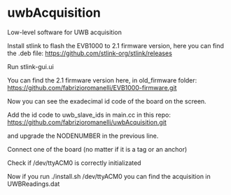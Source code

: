 # uwbAcquisition
Low-level software for UWB acquisition

Install stlink to flash the EVB1000 to 2.1 firmware version, here you can find the .deb file: 
https://github.com/stlink-org/stlink/releases

Run stlink-gui.ui

You can find the 2.1 firmware version here, in old_firmware folder:
https://github.com/fabrizioromanelli/EVB1000-firmware.git

Now you can see the exadecimal id code of the board on the screen.

Add the id code to uwb_slave_ids in main.cc in this repo:
https://github.com/fabrizioromanelli/uwbAcquisition.git

and upgrade the NODENUMBER in the previous line.

Connect one of the board (no matter if it is a tag or an anchor)

Check if /dev/ttyACM0 is correctly initializated 

Now if you run ./install.sh /dev/ttyACM0 you can find the acquisition in UWBReadings.dat
